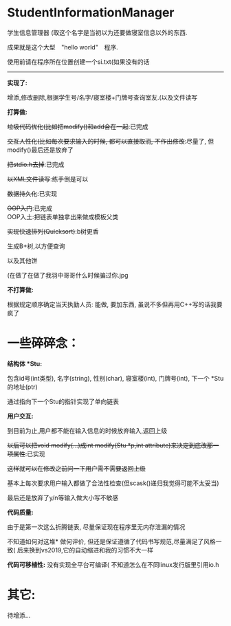 # StudentInformationManager
学生信息管理器 (取这个名字是当初以为还要做寝室信息以外的东西.

成果就是这个大型　"hello world"　程序.

使用前请在程序所在位置创建一个si.txt(如果没有的话

---

__实现了:__

增添,修改删除,根据学生号/名字/寝室楼+门牌号查询室友.(以及文件读写

__打算做:__

<del>垃圾代码优化(比如把modify()和add合在一起</del>:已完成  

<del>交互人性化(比如每次要求输入的时候, 都可以直接取消, 不作出修改</del>:尽量了, 但modify()最后还是放弃了  

<del>把stdio.h去掉</del>:已完成  

<del>以XML文件读写</del>:练手倒是可以  

<del>数据持久化</del>:已实现  

<del>OOP入门</del>:已完成  
OOP入土:把链表单独拿出来做成模板父类  

<del>实现快速排列(Quicksort)</del>:b树更香  

生成B+树,以方便查询  

以及其他饼  

(在做了在做了我羽中哥哥什么时候骗过你.jpg  

 __不打算做:__
 
 根据规定顺序确定当天执勤人员:  能做, 要加东西, 虽说不多但再用C++写的话我要疯了  

# 一些碎碎念：

__结构体 *Stu:__

包含id号(int类型), 名字(string), 性别(char), 寝室楼(int), 门牌号(int), 下一个 *Stu 的地址(ptr)  

通过指向下一个Stu的指针实现了单向链表  

__用户交互:__

到目前为止,用户都不能在输入信息的时候放弃输入,返回上级

<del>以后可以把void modify(...)成int modify(Stu *p,int attribute)来决定到底改那一项属性</del>:已实现

<del>这样就可以在修改之前问一下用户需不需要返回上级</del>  

基本上每次要求用户输入都做了合法性检查(但scask()递归我觉得可能不太妥当)  

最后还是放弃了y/n等输入做大小写不敏感

__代码质量:__

由于是第一次这么折腾链表, 尽量保证现在程序里无内存泄漏的情况  

不知道如何对这堆* 做何评价, 但还是保证遵循了代码书写规范,尽量满足了风格一致( 后来换到vs2019,它的自动缩进和我的习惯不大一样

__代码可移植性:__
没有实现全平台可编译( 不知道怎么在不同linux发行版里引用io.h

# 其它:

待增添...
